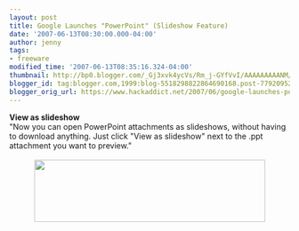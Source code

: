 ```yaml
---
layout: post
title: Google Launches "PowerPoint" (Slideshow Feature)
date: '2007-06-13T08:30:00.000-04:00'
author: jenny
tags:
- freeware
modified_time: '2007-06-13T08:35:16.324-04:00'
thumbnail: http://bp0.blogger.com/_Gj3xvk4ycVs/Rm_j-GYfVvI/AAAAAAAAANM/T-iSxlvM-bQ/s72-c/ishot-2.jpg
blogger_id: tag:blogger.com,1999:blog-5518298822864690168.post-7792095281926565409
blogger_orig_url: https://www.hackaddict.net/2007/06/google-launches-powerpoint-slideshow.html
---
```


<span style=""><strong style="font-weight: normal;"><span style="font-weight: bold;">View as slideshow</span><br /></strong>"Now you can open PowerPoint attachments as slideshows, without having to download anything. Just click "View as slideshow" next to the .ppt attachment you want to preview."<br /><br /></span><a onblur="try {parent.deselectBloggerImageGracefully();} catch(e) {}" href="http://bp0.blogger.com/_Gj3xvk4ycVs/Rm_j-GYfVvI/AAAAAAAAANM/T-iSxlvM-bQ/s1600-h/ishot-2.jpg"><img style="margin: 0px auto 10px; display: block; text-align: center; cursor: pointer; width: 415px; height: 112px;" src="http://bp0.blogger.com/_Gj3xvk4ycVs/Rm_j-GYfVvI/AAAAAAAAANM/T-iSxlvM-bQ/s400/ishot-2.jpg" alt="" id="BLOGGER_PHOTO_ID_5075525961074562802" border="0" /></a>